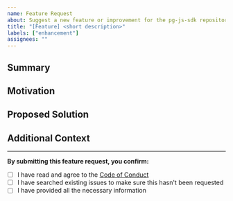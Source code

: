 ```yaml
---
name: Feature Request
about: Suggest a new feature or improvement for the pg-js-sdk repository
title: "[Feature] <short description>"
labels: ["enhancement"]
assignees: ""
---
```


<!--
Thank you for suggesting a new feature!
Please provide clear information about what you'd like to see added or improved.
-->

## Summary

<!-- Briefly describe the feature or improvement you are proposing -->

## Motivation

<!--
Why is this feature important for the Play Governance project, the Dashxboard, the Stronghold (SHx) community and its ecosystem?
-->

## Proposed Solution

<!-- How do you suggest this feature should work? -->

## Additional Context

<!-- Any other information, links, or context -->

---

**By submitting this feature request, you confirm:**

- [ ] I have read and agree to the [Code of Conduct](https://github.com/dashxboard/pg-js-sdk/blob/main/CODE_OF_CONDUCT.md)
- [ ] I have searched existing issues to make sure this hasn't been requested
- [ ] I have provided all the necessary information
